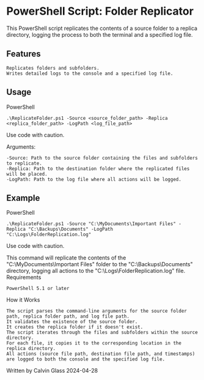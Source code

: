 
# PowerShell Script: Folder Replicator

This PowerShell script replicates the contents of a source folder to a replica directory, logging the process to both the terminal and a specified log file.
## Features

    Replicates folders and subfolders.
    Writes detailed logs to the console and a specified log file.

## Usage
PowerShell

`.\ReplicateFolder.ps1 -Source <source_folder_path> -Replica <replica_folder_path> -LogPath <log_file_path>`

Use code with caution.

Arguments:

    -Source: Path to the source folder containing the files and subfolders to replicate.
    -Replica: Path to the destination folder where the replicated files will be placed.
    -LogPath: Path to the log file where all actions will be logged.

## Example
PowerShell

`.\ReplicateFolder.ps1 -Source "C:\MyDocuments\Important Files" -Replica "C:\Backups\Documents" -LogPath "C:\Logs\FolderReplication.log"`

Use code with caution.

This command will replicate the contents of the "C:\MyDocuments\Important Files" folder to the "C:\Backups\Documents" directory, logging all actions to the "C:\Logs\FolderReplication.log" file.
Requirements

    PowerShell 5.1 or later

How it Works

    The script parses the command-line arguments for the source folder path, replica folder path, and log file path.
    It validates the existence of the source folder.
    It creates the replica folder if it doesn't exist.
    The script iterates through the files and subfolders within the source directory.
    For each file, it copies it to the corresponding location in the replica directory.
    All actions (source file path, destination file path, and timestamps) are logged to both the console and the specified log file.

Written by Calvin Glass
2024-04-28
